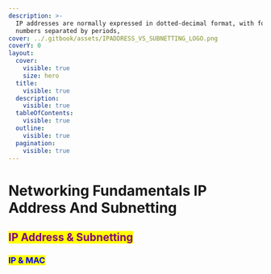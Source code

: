 ```yaml
---
description: >-
  IP addresses are normally expressed in dotted-decimal format, with four
  numbers separated by periods,
cover: ../.gitbook/assets/IPADDRESS_VS_SUBNETTING_LOGO.png
coverY: 0
layout:
  cover:
    visible: true
    size: hero
  title:
    visible: true
  description:
    visible: true
  tableOfContents:
    visible: true
  outline:
    visible: true
  pagination:
    visible: true
---
```


# Networking Fundamentals IP Address And Subnetting

## <mark style="color:purple;">IP Address & Subnetting</mark>

### <mark style="color:blue;">**IP & MAC**</mark>
